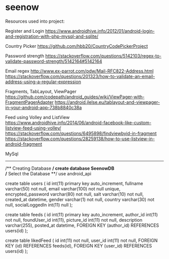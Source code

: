 # seenow


Resources used into project: 

Register and Login
https://www.androidhive.info/2012/01/android-login-and-registration-with-php-mysql-and-sqlite/


Country Picker
https://github.com/hbb20/CountryCodePickerProject

Password strength
https://stackoverflow.com/questions/5142103/regex-to-validate-password-strength/5142164#5142164

Email regex
http://www.ex-parrot.com/pdw/Mail-RFC822-Address.html
https://stackoverflow.com/questions/201323/how-to-validate-an-email-address-using-a-regular-expression

Fragments, TabLayout, ViewPager
https://github.com/codepath/android_guides/wiki/ViewPager-with-FragmentPagerAdapter
https://android.jlelse.eu/tablayout-and-viewpager-in-your-android-app-738b8840c38a

Feed using Volley and ListView
https://www.androidhive.info/2014/06/android-facebook-like-custom-listview-feed-using-volley/
https://stackoverflow.com/questions/6495898/findviewbyid-in-fragment
https://stackoverflow.com/questions/28259138/how-to-use-listview-in-android-fragment


MySql
_____


/** Creating Database **/
create database SeenowDB  
/** Select the Database **/
use android_api




 create table users (
    id int(11) primary key auto_increment,
    fullname varchar(50) not null,
    email varchar(100) not null unique,
    encrypted_password varchar(80) not null,
    salt varchar(10) not null,
    created_at datetime,
    gender varchar(1) not null,
    country varchar(30) not null,
    socialLoggedIn int(11) null
    );
 
 
 
create table feeds (
    id int(11) primary key auto_increment,
    author_id int(11) not null,
    foundUser_id int(11),
    picture_id int(11) not null,
    description varchar(255),
    posted_at datetime,
    FOREIGN KEY (author_id) REFERENCES users(id)
);
 
 
 
create table likedFeed (
    id int(11) not null,
    user_id int(11) not null,
    FOREIGN KEY (id) REFERENCES feeds(id),
    FOREIGN KEY (user_id) REFERENCES users(id)
);
